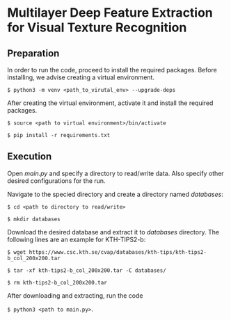# Multilayer Deep Feature Extraction for Visual Texture Recognition

## Preparation

In order to run the code, proceed to install the required packages. 
Before installing, we advise creating a virtual environment.

`$ python3 -m venv <path_to_virutal_env> --upgrade-deps`

After creating the virtual environment, activate it and install the required packages.

`$ source <path to virtual environment>/bin/activate`

`$ pip install -r requirements.txt`

## Execution

Open _main.py_ and specify a directory to read/write data. Also specify other desired configurations for the run.

Navigate to the specied directory and create a directory named _databases_:

`$ cd <path to directory to read/write>`

`$ mkdir databases`

Download the desired database and extract it to _databases_ directory.
The following lines are an example for KTH-TIPS2-b:

`$ wget https://www.csc.kth.se/cvap/databases/kth-tips/kth-tips2-b_col_200x200.tar`

`$ tar -xf kth-tips2-b_col_200x200.tar -C databases/`

`$ rm kth-tips2-b_col_200x200.tar`

After downloading and extracting, run the code 

`$ python3 <path to main.py>`.
